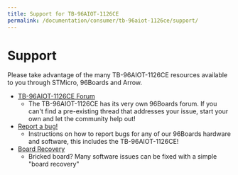 ```yaml
---
title: Support for TB-96AIOT-1126CE
permalink: /documentation/consumer/tb-96aiot-1126ce/support/
---
```

# Support

Please take advantage of the many TB-96AIOT-1126CE resources available to you through STMicro, 96Boards and Arrow.

- [TB-96AIOT-1126CE Forum](https://discuss.96boards.org/c/products/tb-96aiot-1126ce)
   - The TB-96AIOT-1126CE has its very own 96Boards forum. If you can't find a pre-existing thread that addresses your issue, start your own and let the community help out!
- [Report a bug!](../../../Extras/Report_a_bug.md)
   - Instructions on how to report bugs for any of our 96Boards hardware and software, this includes the TB-96AIOT-1126CE!
- [Board Recovery](../installation/board-recovery.md)
   - Bricked board? Many software issues can be fixed with a simple "board recovery"
